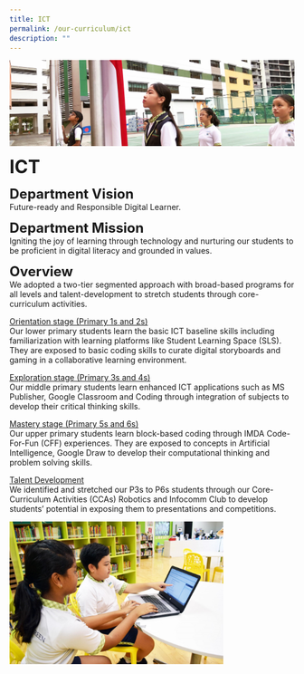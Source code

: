 ```yaml
---
title: ICT
permalink: /our-curriculum/ict
description: ""
---
```

![](/images/sub-banner.jpg)

**<font size=6>ICT</font>**

**<font size=5>Department Vision</font>**<br>
Future-ready and Responsible Digital Learner.

**<font size=5>Department Mission</font>**<br>
Igniting the joy of learning through technology and nurturing our students to be proficient in digital literacy and grounded in values.

**<font size=5>Overview</font>**<br>
We adopted a two-tier segmented approach with broad-based programs for all levels and talent-development to stretch students through core-curriculum activities.  

  

<u>Orientation stage (Primary 1s and 2s)</u> <br>
Our lower primary students learn the basic ICT baseline skills including familiarization with learning platforms like Student Learning Space (SLS). They are exposed to basic coding skills to curate digital storyboards and gaming in a collaborative learning environment.

  

<u>Exploration stage (Primary 3s and 4s)</u><br>
Our middle primary students learn enhanced ICT applications such as MS Publisher, Google Classroom and Coding through integration of subjects to develop their critical thinking skills.

  

<u>Mastery stage (Primary 5s and 6s)</u><br>
Our upper primary students learn block-based coding through IMDA Code-For-Fun (CFF) experiences. They are exposed to concepts in Artificial Intelligence, Google Draw to develop their computational thinking and problem solving skills.

  

<u>Talent Development</u><br>
We identified and stretched our P3s to P6s students through our Core-Curriculum Activities (CCAs) Robotics and Infocomm Club to develop students’ potential in exposing them to presentations and competitions.

<img src="/images/Our%20Curriculum/ICT.jpg"  
     style="width:75%">
